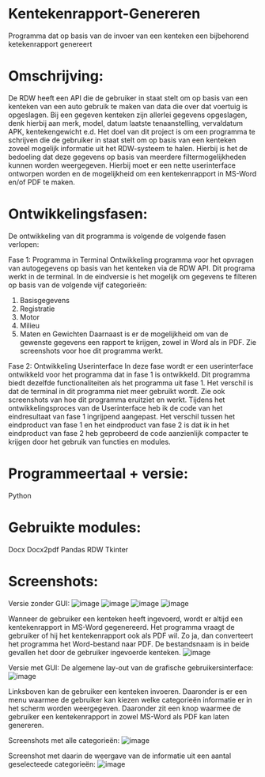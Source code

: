 # Kentekenrapport-Genereren
Programma dat op basis van de invoer van een kenteken een bijbehorend ketekenrapport genereert

# Omschrijving:
De RDW heeft een API die de gebruiker in staat stelt om op basis van een kenteken van een auto gebruik te maken van data die over dat voertuig is opgeslagen.  Bij een gegeven kenteken zijn allerlei gegevens opgeslagen, denk hierbij aan merk, model, datum laatste tenaanstelling, vervaldatum APK, kentekengewicht e.d. Het doel van dit project is om een programma te schrijven die de gebruiker in staat stelt om op basis van een kenteken zoveel mogelijk informatie uit het RDW-systeem te halen. Hierbij is het de bedoeling dat deze gegevens op basis van meerdere filtermogelijkheden kunnen worden weergegeven. Hierbij moet er een nette userinterface ontworpen worden en de mogelijkheid om een kentekenrapport in MS-Word en/of PDF te maken.

# Ontwikkelingsfasen:
De ontwikkeling van dit programma is volgende de volgende fasen verlopen:

Fase 1: Programma in Terminal 
Ontwikkeling programma voor het opvragen van autogegevens op basis van het kenteken via de RDW API. Dit programa werkt in de terminal. In de eindversie is het mogelijk om gegevens te filteren op basis van de volgende vijf categorieën: 
1. Basisgegevens
2. Registratie 
3. Motor 
4. Milieu
5. Maten en Gewichten
Daarnaast is er de mogelijkheid om van de gewenste gegevens een rapport te krijgen, zowel in Word als in PDF. Zie screenshots voor hoe dit programma werkt.

Fase 2: Ontwikkeling Userinterface
In deze fase wordt er een userinterface ontwikkeld voor het programma dat in fase 1 is ontwikkeld. Dit programma biedt dezelfde functionaliteiten als het programma uit fase 1. Het verschil is dat de terminal in dit programma niet meer gebruikt wordt. Zie ook screenshots van hoe dit programma eruitziet en werkt. 
Tijdens het ontwikkelingsproces van de Userinterface heb ik de code van het eindresultaat van fase 1 ingrijpend aangepast. Het verschil tussen het eindproduct van fase 1 en het eindproduct van fase 2 is dat ik in het eindproduct van fase 2 heb geprobeerd de code aanzienlijk compacter te krijgen door het gebruik van functies en modules. 

# Programmeertaal + versie: 
Python

# Gebruikte modules:
Docx
Docx2pdf
Pandas
RDW
Tkinter

# Screenshots:

Versie zonder GUI:
![image](https://github.com/priksten/Kentekenrapport-Genereren/assets/85739742/537a10d9-3ab8-46af-86ee-676b7b0940b4)
![image](https://github.com/priksten/Kentekenrapport-Genereren/assets/85739742/e9372f83-f790-4678-b575-ec6ae230a4e5)
![image](https://github.com/priksten/Kentekenrapport-Genereren/assets/85739742/5494780a-0c96-4189-8324-0e3ca86ac8ff)
![image](https://github.com/priksten/Kentekenrapport-Genereren/assets/85739742/9523d1d6-9c97-4111-b92a-6efecea4089a)

Wanneer de gebruiker een kenteken heeft ingevoerd, wordt er altijd een kentekenrapport in MS-Word gegenereerd. Het programma vraagt de gebruiker of hij het kentekenrapport ook als PDF wil. Zo ja, dan converteert het programma het Word-bestand naar PDF. De bestandsnaam is in beide gevallen het door de gebruiker ingevoerde kenteken. 
![image](https://github.com/priksten/Kentekenrapport-Genereren/assets/85739742/0a0ded8a-0368-436b-aac5-fe31b0edd8ed)
 
Versie met GUI:
De algemene lay-out van de grafische gebruikersinterface:
![image](https://github.com/priksten/Kentekenrapport-Genereren/assets/85739742/ac8cca87-a18c-4872-8add-c5e4d4621439)

Linksboven kan de gebruiker een kenteken invoeren. Daaronder is er een menu waarmee de gebruiker kan kiezen welke categorieën informatie er in het scherm worden weergegeven. Daaronder zit een knop waarmee de gebruiker een kentekenrapport in zowel MS-Word als PDF kan laten genereren. 

Screenshots met alle categorieën:
![image](https://github.com/priksten/Kentekenrapport-Genereren/assets/85739742/589f766c-9c8a-48fd-a28f-bbd217046bd9)
 
Screenshot met daarin de weergave van de informatie uit een aantal geselecteede categorieën:
![image](https://github.com/priksten/Kentekenrapport-Genereren/assets/85739742/5b263e7c-2f1c-4a2b-a028-2dd1f90a7843)
